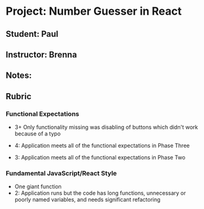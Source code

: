 # Project: Number Guesser in React
## Student: Paul
## Instructor: Brenna
## Notes:

## Rubric

### Functional Expectations

- 3+ Only functionality missing was disabling of buttons which didn't work because of a typo

- 4: Application meets all of the functional expectations in Phase Three
- 3: Application meets all of the functional expectations in Phase Two



### Fundamental JavaScript/React Style

- One giant function
- 2: Application runs but the code has long functions, unnecessary or poorly named variables, and needs significant refactoring
